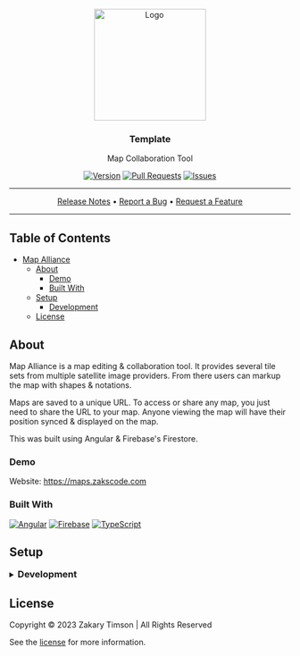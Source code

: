 <!-- Header -->
<div id="top" align="center">
  <br />

  <!-- Logo -->
  <img src="./src/assets/images/logo.png" alt="Logo" width="200" height="200">

  <!-- Title -->
  ### Template

  <!-- Description -->
  Map Collaboration Tool

  <!-- Repo badges -->
  [![Version](https://img.shields.io/badge/dynamic/json.svg?label=Version&style=for-the-badge&url=https://git.zakscode.com/api/v1/repos/ztimson/map-alliance/tags&query=$[0].name)](https://git.zakscode.com/ztimson/map-alliance/tags)
  [![Pull Requests](https://img.shields.io/badge/dynamic/json.svg?label=Pull%20Requests&style=for-the-badge&url=https://git.zakscode.com/api/v1/repos/ztimson/map-alliance&query=open_pr_counter)](https://git.zakscode.com/ztimson/map-alliance/pulls)
  [![Issues](https://img.shields.io/badge/dynamic/json.svg?label=Issues&style=for-the-badge&url=https://git.zakscode.com/api/v1/repos/ztimson/map-alliance&query=open_issues_count)](https://git.zakscode.com/ztimson/map-alliance/issues)

  <!-- Links -->

  ---
  <div>
    <a href="https://git.zakscode.com/ztimson/map-alliance/releases" target="_blank">Release Notes</a>
    • <a href="https://git.zakscode.com/ztimson/map-alliance/issues/new?template=.github%2fissue_template%2fbug.md" target="_blank">Report a Bug</a>
    • <a href="https://git.zakscode.com/ztimson/map-alliance/issues/new?template=.github%2fissue_template%2fenhancement.md" target="_blank">Request a Feature</a>
  </div>

  ---
</div>

## Table of Contents
- [Map Alliance](#top)
    - [About](#about)
        - [Demo](#demo)
        - [Built With](#built-with)
    - [Setup](#setup)
        - [Development](#development)
    - [License](#license)

## About

Map Alliance is a map editing & collaboration tool. It provides several tile sets from multiple satellite image providers. From there users can
markup the map with shapes & notations.

Maps are saved to a unique URL. To access or share any map, you just need to share the URL to your map. Anyone viewing the map will have their position synced & displayed on the map.

This was built using Angular & Firebase's Firestore.

### Demo

Website: https://maps.zakscode.com

### Built With
[![Angular](https://img.shields.io/badge/Angular-DD0031?style=for-the-badge&logo=angular)](https://angular.io/)
[![Firebase](https://img.shields.io/badge/Firebase-FFFFFF?style=for-the-badge&logo=firebase)](https://firebase.google.com/)
[![TypeScript](https://img.shields.io/badge/TypeScript-3178C6?style=for-the-badge&logo=typescript&logoColor=white)](https://typescriptlang.org/)

## Setup

<details>
<summary>
  <h3 id="development" style="display: inline">
    Development
  </h3>
</summary>

#### Prerequisites
- [Node.js](https://nodejs.org/en/download)

#### Instructions
1. Install the dependencies: `npm install`
2. Start the Angular server: `npm run start`
3. Open [http://localhost:4200](http://localhost:4200)

</details>

## License
Copyright © 2023 Zakary Timson | All Rights Reserved

See the [license](./LICENSE) for more information.
